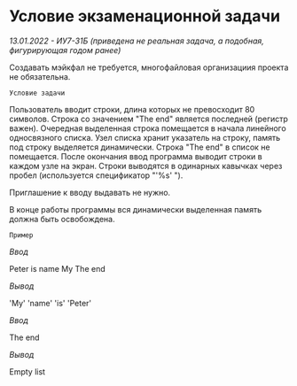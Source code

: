 # Условие экзаменационной задачи 
_13.01.2022 - ИУ7-31Б_
_(приведена не реальная задача, а подобная, фигурирующая годом ранее)_

Создавать мэйкфал не требуется, многофайловая организациия проекта не обязательна. 

`Условие задачи`

Пользователь вводит строки, длина которых не превосходит 80 символов. Строка со значением "The end" является последней (регистр важен). Очередная выделенная строка помещается в начала линейного односвязного списка. Узел списка хранит указатель на строку, память под строку выделяется динамически. Строка "The end" в список не помещается. После окончания ввод программа выводит строки в каждом узле на экран. Строки выводятся в одинарных кавычках через пробел (используется спецификатор "'%s' ").

Приглашение к вводу выдавать не нужно.


В конце работы программы вся динамически выделенная память должна быть освобождена.

`Пример`

_Ввод_

Peter
is
name
My
The end

_Вывод_

'My' 'name' 'is' 'Peter'


_Ввод_

The end

_Вывод_

Empty list
